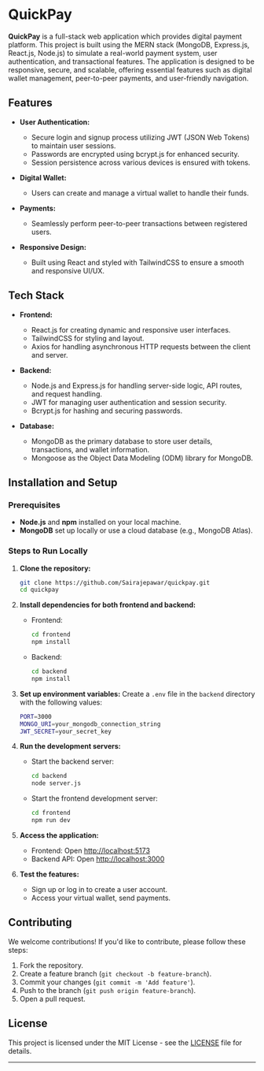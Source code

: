 
# QuickPay

**QuickPay** is a full-stack web application  which provides digital payment platform. This project is built using the MERN stack (MongoDB, Express.js, React.js, Node.js) to simulate a real-world payment system, user authentication, and transactional features. The application is designed to be responsive, secure, and scalable, offering essential features such as digital wallet management, peer-to-peer payments, and user-friendly navigation.

## Features

- **User Authentication:** 
   - Secure login and signup process utilizing JWT (JSON Web Tokens) to maintain user sessions. 
   - Passwords are encrypted using bcrypt.js for enhanced security.
   - Session persistence across various devices is ensured with tokens.

- **Digital Wallet:**
   - Users can create and manage a virtual wallet to handle their funds.

- **Payments:**
   - Seamlessly perform peer-to-peer transactions between registered users.

- **Responsive Design:**
   - Built using React and styled with TailwindCSS to ensure a smooth and responsive UI/UX.

## Tech Stack

- **Frontend:**
  - React.js for creating dynamic and responsive user interfaces.
  - TailwindCSS for styling and layout.
  - Axios for handling asynchronous HTTP requests between the client and server.

- **Backend:**
  - Node.js and Express.js for handling server-side logic, API routes, and request handling.
  - JWT for managing user authentication and session security.
  - Bcrypt.js for hashing and securing passwords.

- **Database:**
  - MongoDB as the primary database to store user details, transactions, and wallet information.
  - Mongoose as the Object Data Modeling (ODM) library for MongoDB.
## Installation and Setup

### Prerequisites
- **Node.js** and **npm** installed on your local machine.
- **MongoDB** set up locally or use a cloud database (e.g., MongoDB Atlas).

### Steps to Run Locally

1. **Clone the repository:**
    ```bash
    git clone https://github.com/Sairajepawar/quickpay.git
    cd quickpay
    ```

2. **Install dependencies for both frontend and backend:**
    - Frontend:
      ```bash
      cd frontend
      npm install
      ```

    - Backend:
      ```bash
      cd backend
      npm install
      ```

3. **Set up environment variables:**
    Create a `.env` file in the `backend` directory with the following values:
    ```bash
    PORT=3000
    MONGO_URI=your_mongodb_connection_string
    JWT_SECRET=your_secret_key
    ```

4. **Run the development servers:**
    - Start the backend server:
      ```bash
      cd backend
      node server.js
      ```

    - Start the frontend development server:
      ```bash
      cd frontend
      npm run dev
      ```

5. **Access the application:**
    - Frontend: Open [http://localhost:5173](http://localhost:5173)
    - Backend API: Open [http://localhost:3000](http://localhost:3000)

6. **Test the features:**
   - Sign up or log in to create a user account.
   - Access your virtual wallet, send payments.

## Contributing

We welcome contributions! If you'd like to contribute, please follow these steps:
1. Fork the repository.
2. Create a feature branch (`git checkout -b feature-branch`).
3. Commit your changes (`git commit -m 'Add feature'`).
4. Push to the branch (`git push origin feature-branch`).
5. Open a pull request.

## License

This project is licensed under the MIT License - see the [LICENSE](LICENSE) file for details.

---
